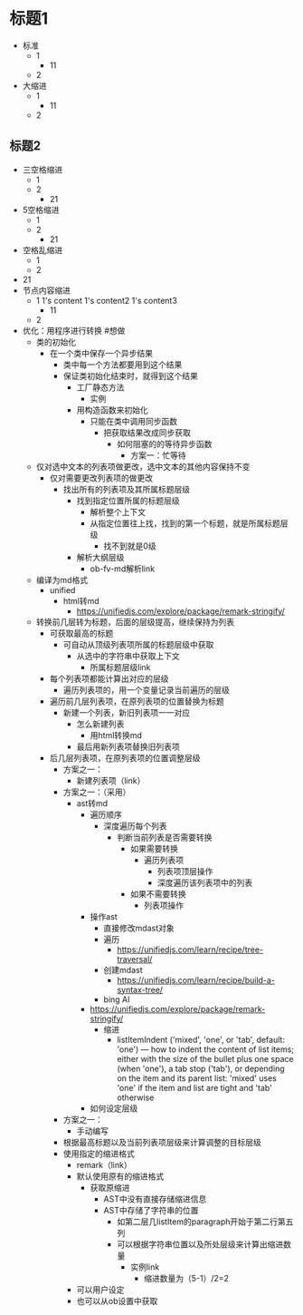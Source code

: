 # 标题1
- 标准
  - 1
    - 11
  - 2
- 大缩进
  - 1
    - 11
  - 2
## 标题2
- 三空格缩进
  - 1
  - 2
    - 21
- 5空格缩进
     - 1
	 - 2
		  - 21
- 空格乱缩进
  - 1
  - 2
- 21
- 节点内容缩进
  - 1
1's content
1's content2
1's content3
    - 11
  - 2
- 优化：用程序进行转换 #想做
  - 类的初始化
    - 在一个类中保存一个异步结果
      - 类中每一个方法都要用到这个结果
      - 保证类初始化结束时，就得到这个结果
        - 工厂静态方法
          - 实例
        - 用构造函数来初始化
          - 只能在类中调用同步函数
            - 把获取结果改成同步获取
              - 如何阻塞的的等待异步函数
                - 方案一：忙等待
  - 仅对选中文本的列表项做更改，选中文本的其他内容保持不变
    - 仅对需要更改列表项的做更改
      - 找出所有的列表项及其所属标题层级
        - 找到指定位置所属的标题层级
          - 解析整个上下文
          - 从指定位置往上找，找到的第一个标题，就是所属标题层级
            - 找不到就是0级
        - 解析大纲层级
          - ob-fv-md解析link
  - 编译为md格式
    - unified
      - html转md
        - https://unifiedjs.com/explore/package/remark-stringify/
  - 转换前几层转为标题，后面的层级提高，继续保持为列表
    - 可获取最高的标题
      - 可自动从顶级列表项所属的标题层级中获取
        - 从选中的字符串中获取上下文
          - 所属标题层级link
    - 每个列表项都能计算出对应的层级
      - 遍历列表项的，用一个变量记录当前遍历的层级
    - 遍历前几层列表项，在原列表项的位置替换为标题
      - 新建一个列表，新旧列表项一一对应
        - 怎么新建列表
          - 用html转换md
        - 最后用新列表项替换旧列表项
    - 后几层列表项，在原列表项的位置调整层级
      - 方案之一：
        - 新建列表项（link）
      - 方案之一：（采用）
        - ast转md
          - 遍历顺序
            - 深度遍历每个列表
              - 判断当前列表是否需要转换
                - 如果需要转换
                  - 遍历列表项
                    - 列表项顶层操作
                    - 深度遍历该列表项中的列表
                - 如果不需要转换
                  - 列表项操作
          - 操作ast
            - 直接修改mdast对象
            - 遍历
              - https://unifiedjs.com/learn/recipe/tree-traversal/
            - 创建mdast
              - https://unifiedjs.com/learn/recipe/build-a-syntax-tree/
            - bing AI
          - https://unifiedjs.com/explore/package/remark-stringify/
            - 缩进
              - listItemIndent ('mixed', 'one', or 'tab', default: 'one') — how to indent the content of list items; either with the size of the bullet plus one space (when 'one'), a tab stop ('tab'), or depending on the item and its parent list: 'mixed' uses 'one' if the item and list are tight and 'tab' otherwise
          - 如何设定层级
      - 方案之一：
        - 手动编写
      - 根据最高标题以及当前列表项层级来计算调整的目标层级
      - 使用指定的缩进格式
        - remark（link）
        - 默认使用原有的缩进格式
          - 获取原缩进
            - AST中没有直接存储缩进信息
            - AST中存储了字符串的位置
              - 如第二层几listItem的paragraph开始于第二行第五列
              - 可以根据字符串位置以及所处层级来计算出缩进数量
                - 实例link
                  - 缩进数量为（5-1）/2=2
        - 可以用户设定
        - 也可以从ob设置中获取
